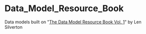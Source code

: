 # Data_Model_Resource_Book
Data models built on "[The Data Model Resource Book Vol. 1](https://www.amazon.com/gp/product/0471380237)" by Len Silverton
